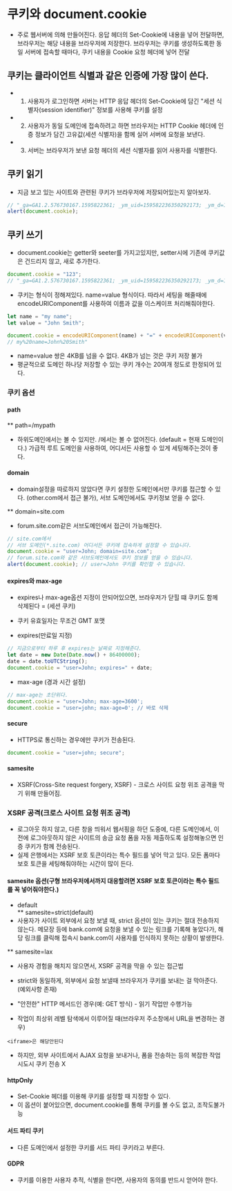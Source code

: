 # 쿠키와 document.cookie

- 주로 웹서버에 의해 만들어진다. 응답 헤더의 Set-Cookie에 내용을 넣어 전달하면, 브라우저는 해당 내용을 브라우저에 저장한다. 브라우저는 쿠키를 생성하도록한 동일 서버에 접속할 때마다, 쿠키 내용을 Cookie 요청 헤더에 넣어 전달

## 쿠키는 클라이언트 식별과 같은 인증에 가장 많이 쓴다.

- 1. 사용자가 로그인하면 서버는 HTTP 응답 헤더의 Set-Cookie에 담긴 "세션 식별자(session identifier)" 정보를 사용해 쿠키를 설정
- 2. 사용자가 동일 도메인에 접속하려고 하면 브라우저는 HTTP Cookie 헤더에 인증 정보가 담긴 고유값(세션 식별자)을 함께 실어 서버에 요청을 보낸다.
- 3. 서버는 브라우저가 보낸 요청 헤더의 세션 식별자를 읽어 사용자를 식별한다.

## 쿠키 읽기

- 지금 보고 있는 사이트와 관련된 쿠키가 브라우저에 저장되어있는지 알아보자.

```javascript
// "_ga=GA1.2.576730167.1595822361; _ym_uid=159582236350292173; _ym_d=1595822363; pixelRatio=2; _gid=GA1.2.360239802.1602507957"
alert(document.cookie);
```

## 쿠키 쓰기

- document.cookie는 getter와 seeter를 가지고있지만, setter시에 기존에 쿠키값은 건드리지 않고, 새로 추가한다.

```javascript
document.cookie = "123";
// "_ga=GA1.2.576730167.1595822361; _ym_uid=159582236350292173; _ym_d=1595822363; pixelRatio=2; _gid=GA1.2.360239802.1602507957; 123"
```

- 쿠키는 형식이 정해져있다. name=value 형식이다.
  따라서 세팅을 해줄때에 encodeURIComponent를 사용하여 이름과 값을 이스케이프 처리해줘야한다.

```javascript
let name = "my name";
let value = "John Smith";

document.cookie = encodeURIComponent(name) + "=" + encodeURIComponent(value);
// my%20name=John%20Smith"
```

- name=value 쌍은 4KB를 넘을 수 없다. 4KB가 넘는 것은 쿠키 저장 불가
- 평균적으로 도메인 하나당 저장할 수 있는 쿠키 개수는 20여개 정도로 한정되어 있다.

### 쿠키 옵션

#### path

\*\* path=/mypath

- 하위도메인에서는 볼 수 있지만. /에서는 볼 수 없어진다. (default = 현재 도메인이다.) 가급적 루트 도메인을 사용하여, 어디서든 사용할 수 있게 세팅해주는것이 좋다.

#### domain

- domain설정을 따로하지 않았다면 쿠키 설정한 도메인에서만 쿠키를 접근할 수 있다. (other.com에서 접근 불가), 서브 도메인에서도 쿠키정보 얻을 수 없다.

\*\* domain=site.com

- forum.site.com같은 서브도메인에서 접근이 가능해진다.

```javascript
// site.com에서
// 서브 도메인(*.site.com) 어디서든 쿠키에 접속하게 설정할 수 있습니다.
document.cookie = "user=John; domain=site.com";
// forum.site.com와 같은 서브도메인에서도 쿠키 정보를 얻을 수 있습니다.
alert(document.cookie); // user=John 쿠키를 확인할 수 있습니다.
```

#### expires와 max-age

- expires나 max-age옵션 지정이 안되어있으면, 브라우저가 닫힐 떄 쿠키도 함께 삭제된다 = (세션 쿠키)
- 쿠키 유효일자는 무조건 GMT 포맷

- expires(만료일 지정)

```javascript
// 지금으로부터 하루 후 expires는 날짜로 지정해준다.
let date = new Date(Date.now() + 86400000);
date = date.toUTCString();
document.cookie = "user=John; expires=" + date;
```

- max-age (경과 시간 설정)

```javascript
// max-age는 초단위다.
document.cookie = "user=John; max-age=3600';
document.cookie = "user=john; max-age=0'; // 바로 삭제
```

#### secure

- HTTPS로 통신하는 경우에만 쿠키가 전송된다.

```javascript
document.cookie = "user=john; secure";
```

#### samesite

- XSRF(Cross-Site request forgery, XSRF) - 크로스 사이트 요청 위조 공격을 막기 위해 만들어짐.

### XSRF 공격(크로스 사이트 요청 위조 공격)

- 로그아웃 하지 않고, 다른 창을 띄워서 웹서핑을 하던 도중에, 다른 도메인에서, 이전에 로그아웃하지 않은 사이트의 송금 요청 폼을 자동 제출하도록 설정해놓으면 인증 쿠키가 함께 전송된다.
- 실제 은행에서는 XSRF 보호 토큰이라는 특수 필드를 넣어 막고 있다. 모든 폼마다 보호 토큰을 세팅해줘야하는 시간이 많이 든다.

#### samesite 옵션(구형 브라우저에서까지 대응할려면 XSRF 보호 토큰이라는 특수 필드를 꼭 넣어줘야한다.)

- default<br />
  \*\* samesite=strict(default)
- 사용자가 사이트 외부에서 요청 보낼 때, strict 옵션이 있는 쿠키는 절대 전송하지 않는다. 메모장 등에 bank.com에 요청을 보낼 수 있는 링크를 기록해 놓았다가, 해당 링크를 클릭해 접속시 bank.com이 사용자를 인식하지 못하는 상황이 발생한다.

\*\* samesite=lax

- 사용자 경험을 해치지 않으면서, XSRF 공격을 막을 수 있는 접근법

- strict와 동일하게, 외부에서 요청 보낼때 브라우저가 쿠키를 보내는 걸 막아준다. (예외사항 존재)
- "안전한" HTTP 메서드인 경우(예: GET 방식) - 읽기 작업만 수행가능
- 작업이 최상위 레벨 탐색에서 이루어질 때(브라우저 주소창에서 URL을 변경하는 경우)

```
<iframe>은 해당안된다
```

- 하지만, 외부 사이트에서 AJAX 요청을 보내거나, 폼을 전송하는 등의 복잡한 작업 시도시 쿠키 전송 X

#### httpOnly

- Set-Cookie 헤더를 이용해 쿠키를 설정할 때 지정할 수 있다.
- 이 옵션이 붙어있으면, document.cookie를 통해 쿠키를 볼 수도 없고, 조작도불가능

#### 서드 파티 쿠키

- 다른 도메인에서 설정한 쿠키를 서드 파티 쿠키라고 부른다.

#### GDPR

- 쿠키를 이용한 사용자 추적, 식별을 한다면, 사용자의 동의를 반드시 얻어야 한다.
